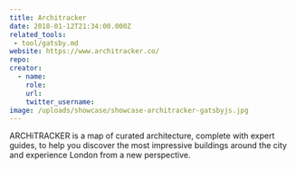 ```yaml
---
title: Architracker
date: 2018-01-12T21:34:00.000Z
related_tools:
 - tool/gatsby.md
website: https://www.architracker.co/
repo:
creator:
  - name:
    role:
    url:
    twitter_username:
image: /uploads/showcase/showcase-architracker-gatsbyjs.jpg
---
```


ARCHiTRACKER is a map of curated architecture, complete with expert guides, to help you discover the most impressive buildings around the city and experience London from a new perspective.
